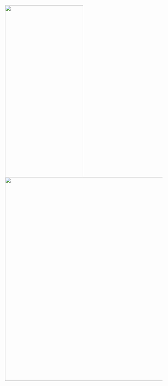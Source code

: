 
<p float="left">
<img src="https://user-images.githubusercontent.com/46574484/228615286-fa3a505f-ae77-4ab8-a3c4-211ee96f8b94.gif" width="250" height="550"/>
<img src="https://user-images.githubusercontent.com/46574484/231800039-6c883d5e-e44e-427d-8d3f-9db3e37371eb.gif" width="650" height="650"/>
</p>

